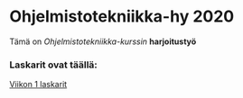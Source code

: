 # Ohjelmistotekniikka-hy 2020

Tämä on *Ohjelmistotekniikka-kurssin* **harjoitustyö**

### Laskarit ovat täällä:

[Viikon 1 laskarit](https://github.com/anadis504/ot-harjoitustyo/tree/master/laskarit/viikko1)
